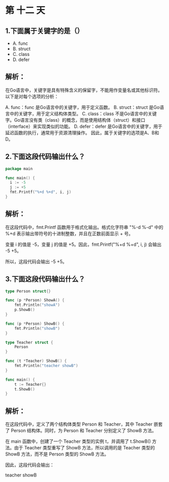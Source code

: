 # 第 十二 天

## 1.下面属于关键字的是（）
- A. func
- B. struct
- C. class
- D. defer

## 解析：
在Go语言中，关键字是具有特殊含义的保留字，不能用作变量名或其他标识符。以下是对每个选项的分析：

A. func：func 是Go语言中的关键字，用于定义函数。
B. struct：struct 是Go语言中的关键字，用于定义结构体类型。
C. class：class 不是Go语言中的关键字。Go语言没有类（class）的概念，而是使用结构体（struct）和接口（interface）来实现类似的功能。
D. defer：defer 是Go语言中的关键字，用于延迟函数的执行，通常用于资源清理操作。
因此，属于关键字的选项是A、B和D。


## 2.下面这段代码输出什么？
```go
package main 

func main() {
  i := -5
  j := +5
  fmt.Printf("%+d %+d", i, j)
}
```

## 解析：
在这段代码中，fmt.Printf 函数用于格式化输出。格式化字符串 "%-d %-d" 中的 %+d 表示输出带符号的十进制整数，并且在正数前面显示 + 号。

变量 i 的值是 -5，变量 j 的值是 +5。因此，fmt.Printf("%+d %+d", i, j) 会输出 -5 +5。

所以，这段代码会输出 -5 +5。

## 3.下面这段代码输出什么？

```go
type Person struct{}

func (p *Person) ShowA() {
	fmt.Println("showA")
	p.ShowB()
}

func (p *Person) ShowB() {
	fmt.Println("showB")
}

type Teacher struct {
	Person
}

func (t *Teacher) ShowB() {
	fmt.Println("teacher showB")
}

func main() {
	t := Teacher{}
	t.ShowB()
} 
```

## 解析：
在这段代码中，定义了两个结构体类型 Person 和 Teacher，其中 Teacher 嵌套了 Person 结构体。同时，为 Person 和 Teacher 分别定义了 ShowB 方法。

在 main 函数中，创建了一个 Teacher 类型的实例 t，并调用了 t.ShowB() 方法。由于 Teacher 类型重写了 ShowB 方法，所以调用的是 Teacher 类型的 ShowB 方法，而不是 Person 类型的 ShowB 方法。

因此，这段代码会输出：

teacher showB


